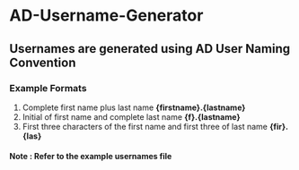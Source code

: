 # AD-Username-Generator

## Usernames are generated using AD User Naming Convention

 ### Example Formats

1) Complete first name plus last name <b>{firstname}.{lastname}</b>
2) Initial of first name and complete last name <b>{f}.{lastname}</b>
3) First three characters of the first name and first three of last name <b>{fir}.{las}</b>

#### Note : Refer to the example usernames file 
